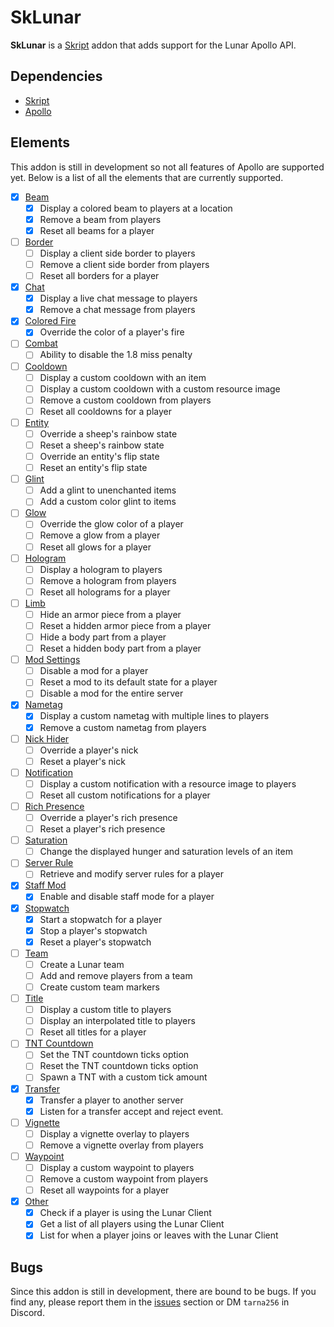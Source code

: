 # SkLunar
**SkLunar** is a [Skript](https://github.com/SkriptLang/Skript) addon that adds support for the Lunar Apollo API.

## Dependencies
- [Skript](https://github.com/SkriptLang/Skript)
- [Apollo](https://lunarclient.dev/apollo/downloads)

## Elements
This addon is still in development so not all features of Apollo are supported yet. Below is a list of all the elements that are currently supported.

- [x] [Beam](https://lunarclient.dev/apollo/developers/modules/beam)
    - [x] Display a colored beam to players at a location
    - [x] Remove a beam from players
    - [x] Reset all beams for a player

- [ ] [Border](https://lunarclient.dev/apollo/developers/modules/border)
  - [ ] Display a client side border to players
  - [ ] Remove a client side border from players
  - [ ] Reset all borders for a player

- [x] [Chat](https://lunarclient.dev/apollo/developers/modules/chat)
    - [x] Display a live chat message to players
    - [x] Remove a chat message from players

- [x] [Colored Fire](https://lunarclient.dev/apollo/developers/modules/coloredfire)
    - [x] Override the color of a player's fire

- [ ] [Combat](https://lunarclient.dev/apollo/developers/modules/combat)
    - [ ] Ability to disable the 1.8 miss penalty

- [ ] [Cooldown](https://lunarclient.dev/apollo/developers/modules/cooldown)
    - [ ] Display a custom cooldown with an item
    - [ ] Display a custom cooldown with a custom resource image
    - [ ] Remove a custom cooldown from players
    - [ ] Reset all cooldowns for a player

- [ ] [Entity](https://lunarclient.dev/apollo/developers/modules/entity)
    - [ ] Override a sheep's rainbow state
    - [ ] Reset a sheep's rainbow state
    - [ ] Override an entity's flip state
    - [ ] Reset an entity's flip state

- [ ] [Glint](https://lunarclient.dev/apollo/developers/modules/glint)
    - [ ] Add a glint to unenchanted items
    - [ ] Add a custom color glint to items

- [ ] [Glow](https://lunarclient.dev/apollo/developers/modules/glow)
    - [ ] Override the glow color of a player
    - [ ] Remove a glow from a player
    - [ ] Reset all glows for a player

- [ ] [Hologram](https://lunarclient.dev/apollo/developers/modules/hologram)
    - [ ] Display a hologram to players
    - [ ] Remove a hologram from players
    - [ ] Reset all holograms for a player

- [ ] [Limb](https://lunarclient.dev/apollo/developers/modules/limb)
    - [ ] Hide an armor piece from a player
    - [ ] Reset a hidden armor piece from a player
    - [ ] Hide a body part from a player
    - [ ] Reset a hidden body part from a player

- [ ] [Mod Settings](https://lunarclient.dev/apollo/developers/modules/modsetting)
    - [ ] Disable a mod for a player
    - [ ] Reset a mod to its default state for a player
    - [ ] Disable a mod for the entire server

- [x] [Nametag](https://lunarclient.dev/apollo/developers/modules/nametag)
    - [x] Display a custom nametag with multiple lines to players
    - [x] Remove a custom nametag from players

- [ ] [Nick Hider](https://lunarclient.dev/apollo/developers/modules/nickhider)
    - [ ] Override a player's nick
    - [ ] Reset a player's nick

- [ ] [Notification](https://lunarclient.dev/apollo/developers/modules/notification)
    - [ ] Display a custom notification with a resource image to players
    - [ ] Reset all custom notifications for a player

- [ ] [Rich Presence](https://lunarclient.dev/apollo/developers/modules/richpresence)
    - [ ] Override a player's rich presence
    - [ ] Reset a player's rich presence

- [ ] [Saturation](https://lunarclient.dev/apollo/developers/modules/saturation)
    - [ ] Change the displayed hunger and saturation levels of an item

- [ ] [Server Rule](https://lunarclient.dev/apollo/developers/modules/serverrule)
    - [ ] Retrieve and modify server rules for a player

- [x] [Staff Mod](https://lunarclient.dev/apollo/developers/modules/staffmod)
    - [x] Enable and disable staff mode for a player

- [x] [Stopwatch](https://lunarclient.dev/apollo/developers/modules/stopwatch)
    - [x] Start a stopwatch for a player
    - [x] Stop a player's stopwatch
    - [x] Reset a player's stopwatch

- [ ] [Team](https://lunarclient.dev/apollo/developers/modules/team)
    - [ ] Create a Lunar team
    - [ ] Add and remove players from a team
    - [ ] Create custom team markers

- [ ] [Title](https://lunarclient.dev/apollo/developers/modules/title)
    - [ ] Display a custom title to players
    - [ ] Display an interpolated title to players
    - [ ] Reset all titles for a player

- [ ] [TNT Countdown](https://lunarclient.dev/apollo/developers/modules/tntcountdown)
    - [ ] Set the TNT countdown ticks option
    - [ ] Reset the TNT countdown ticks option
    - [ ] Spawn a TNT with a custom tick amount

- [x] [Transfer](https://lunarclient.dev/apollo/developers/modules/transfer)
    - [x] Transfer a player to another server
    - [x] Listen for a transfer accept and reject event.

- [ ] [Vignette](https://lunarclient.dev/apollo/developers/modules/vignette)
    - [ ] Display a vignette overlay to players
    - [ ] Remove a vignette overlay from players

- [ ] [Waypoint](https://lunarclient.dev/apollo/developers/modules/waypoint)
    - [ ] Display a custom waypoint to players
    - [ ] Remove a custom waypoint from players
    - [ ] Reset all waypoints for a player

- [x] [Other](https://lunarclient.dev/apollo/developers/general)
    - [x] Check if a player is using the Lunar Client
    - [x] Get a list of all players using the Lunar Client
    - [x] List for when a player joins or leaves with the Lunar Client

## Bugs
Since this addon is still in development, there are bound to be bugs. If you find any, please report them in the [issues](https://github.com/tarna/SkLunar/issues) section or DM `tarna256` in Discord.